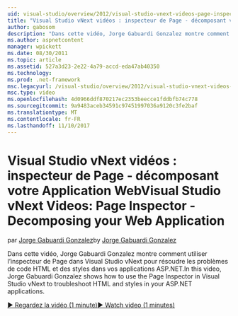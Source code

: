 ```yaml
---
uid: visual-studio/overview/2012/visual-studio-vnext-videos-page-inspector-decomposing-your-web-application
title: "Visual Studio vNext vidéos : inspecteur de Page - décomposant votre Application Web | Documents Microsoft"
author: gabosom
description: "Dans cette vidéo, Jorge Gabuardi Gonzalez montre comment utiliser l’inspecteur de Page dans Visual Studio vNext pour résoudre les problèmes de code HTML et des styles dans votre application ASP.NET en cours..."
ms.author: aspnetcontent
manager: wpickett
ms.date: 08/30/2011
ms.topic: article
ms.assetid: 527a3d23-2e22-4a79-accd-eda47ab40350
ms.technology: 
ms.prod: .net-framework
msc.legacyurl: /visual-studio/overview/2012/visual-studio-vnext-videos-page-inspector-decomposing-your-web-application
msc.type: video
ms.openlocfilehash: 4d0966ddf870217ec2353beecce1fddbfb74c778
ms.sourcegitcommit: 9a9483aceb34591c97451997036a9120c3fe2baf
ms.translationtype: MT
ms.contentlocale: fr-FR
ms.lasthandoff: 11/10/2017
---
```

<a name="visual-studio-vnext-videos-page-inspector---decomposing-your-web-application"></a><span data-ttu-id="e8d0a-103">Visual Studio vNext vidéos : inspecteur de Page - décomposant votre Application Web</span><span class="sxs-lookup"><span data-stu-id="e8d0a-103">Visual Studio vNext Videos: Page Inspector - Decomposing your Web Application</span></span>
====================
<span data-ttu-id="e8d0a-104">par [Jorge Gabuardi Gonzalez](https://github.com/gabosom)</span><span class="sxs-lookup"><span data-stu-id="e8d0a-104">by [Jorge Gabuardi Gonzalez](https://github.com/gabosom)</span></span>

<span data-ttu-id="e8d0a-105">Dans cette vidéo, Jorge Gabuardi Gonzalez montre comment utiliser l’inspecteur de Page dans Visual Studio vNext pour résoudre les problèmes de code HTML et des styles dans vos applications ASP.NET.</span><span class="sxs-lookup"><span data-stu-id="e8d0a-105">In this video, Jorge Gabuardi Gonzalez shows how to use the Page Inspector in Visual Studio vNext to troubleshoot HTML and styles in your ASP.NET applications.</span></span>

[<span data-ttu-id="e8d0a-106">&#9654; Regardez la vidéo (1 minute)</span><span class="sxs-lookup"><span data-stu-id="e8d0a-106">&#9654; Watch video (1 minutes)</span></span>](https://channel9.msdn.com/Blogs/ASP-NET-Site-Videos/visual-studio-vnext-videos-page-inspector-decomposing-your-web-application)
